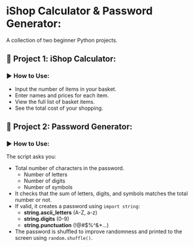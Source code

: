# iShop Calculator & Password Generator:
A collection of two beginner Python projects.

## 🛒 Project 1: iShop Calculator:
### ▶️ How to Use:
- Input the number of items in your basket.
- Enter names and prices for each item.
- View the full list of basket items.
- See the total cost of your shopping.

## 🔐 Project 2: Password Generator:
### ▶️ How to Use:
The script asks you:
- Total number of characters in the password.
    + Number of letters
    + Number of digits
    + Number of symbols
- It checks that the sum of letters, digits, and symbols matches the total number or not.
- If valid, it creates a password using `import string`:
    + **string.ascii_letters** (A-Z, a-z)
    + **string.digits** (0-9)
    + **string.punctuation** (!@#$%^&*...)
- The password is shuffled to improve randomness and printed to the screen using `random.shuffle()`.
